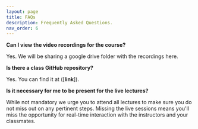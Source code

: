 ```yaml
---
layout: page
title: FAQs
description: Frequently Asked Questions.
nav_order: 6
---
```


**Can I view the video recordings for the course?**

Yes. We will be sharing a google drive folder with the recordings here.

**Is there a class GitHub repository?**

Yes. You can find it at ([__link__]).

**Is it necessary for me to be present for the live lectures?**

While not mandatory we urge you to attend all lectures to make sure you do not miss out on any pertinent steps. Missing the live sessions means you'll miss the opportunity for real-time interaction with the instructors and your classmates.




